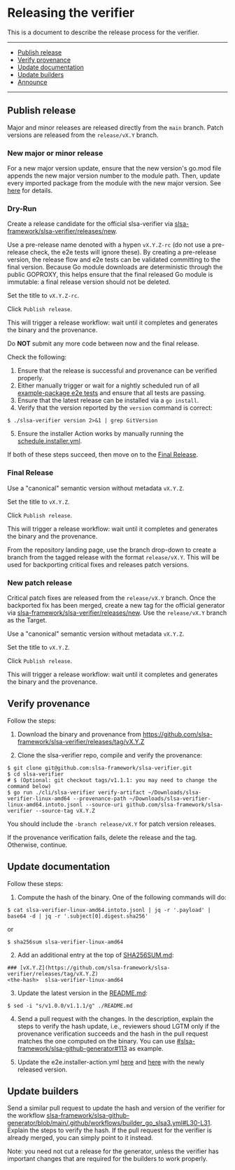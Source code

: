 # Releasing the verifier

This is a  document to describe the release process for the verifier.

---

- [Publish release](#publish-release)
- [Verify provenance](#verify-provenance)
- [Update documentation](#update-documentation)
- [Update builders](#update-builders)
- [Announce](#announce)

---

## Publish release

Major and minor releases are released directly from the `main` branch. Patch versions are released from the `release/vX.Y` branch.

### New major or minor release

For a new major version update, ensure that the new version's go.mod file appends the new major version number to the module path. Then, update every imported package from the module with the new major version. See [here](https://go.dev/doc/modules/major-version) for details.

### Dry-Run

Create a release candidate for the official slsa-verifier via [slsa-framework/slsa-verifier/releases/new](https://github.com/slsa-framework/slsa-verifier/releases/new).

Use a pre-release name denoted with a hypen `vX.Y.Z-rc` (do not use a pre-release check, the e2e tests will ignore these). By creating a pre-release version, the release flow and e2e tests can be validated committing to the final version. Because Go module downloads are deterministic through the public GOPROXY, this helps ensure that the final released Go module is immutable: a final release version should not be deleted.

Set the title to `vX.Y.Z-rc`.

Click `Publish release`.

This will trigger a release workflow: wait until it completes and generates the binary and the provenance.

Do **NOT** submit any more code between now and the final release.

Check the following:

1. Ensure that the release is successful and provenance can be verified properly. 
2. Either manually trigger or wait for a nightly scheduled run of all [example-package e2e tests](https://github.com/slsa-framework/example-package/tree/main/.github/workflows) and ensure that all tests are passing.
3. Ensure that the latest release can be installed via a `go install`.
4. Verify that the version reported by the `version` command is correct:
```shell
$ ./slsa-verifier version 2>&1 | grep GitVersion
```
5. Ensure the installer Action works by manually running the [schedule.installer.yml](https://github.com/slsa-framework/slsa-verifier/actions/workflows/pre-submit.actions.yml). 


If both of these steps succeed, then move on to the [Final Release](#final-release).

### Final Release

Use a "canonical" semantic version without metadata `vX.Y.Z`.

Set the title to `vX.Y.Z`.

Click `Publish release`.

This will trigger a release workflow: wait until it completes and generates the binary and the provenance.

From the repository landing page, use the branch drop-down to create a branch from the tagged release with the format `release/vX.Y`. This will be used for backporting critical fixes and releases patch versions.

### New patch release

Critical patch fixes are released from the `release/vX.Y` branch. Once the backported fix has been merged, create a new tag for the official generator via [slsa-framework/slsa-verifier/releases/new](https://github.com/slsa-framework/slsa-verifier/releases/new). Use the `release/vX.Y` branch as the Target.

Use a "canonical" semantic version without metadata `vX.Y.Z`.

Set the title to `vX.Y.Z`.

Click `Publish release`.

This will trigger a release workflow: wait until it completes and generates the binary and the provenance.

## Verify provenance

Follow the steps:

1. Download the binary and provenance from https://github.com/slsa-framework/slsa-verifier/releases/tag/vX.Y.Z

2. Clone the slsa-verifier repo, compile and verify the provenance:
```
$ git clone git@github.com:slsa-framework/slsa-verifier.git
$ cd slsa-verifier
# $ (Optional: git checkout tags/v1.1.1: you may need to change the command below)
$ go run ./cli/slsa-verifier verify-artifact ~/Downloads/slsa-verifier-linux-amd64 --provenance-path ~/Downloads/slsa-verifier-linux-amd64.intoto.jsonl --source-uri github.com/slsa-framework/slsa-verifier --source-tag vX.Y.Z
```

You should include the `-branch release/vX.Y` for patch version releases.

If the provenance verification fails, delete the release and the tag. Otherwise, continue.

## Update documentation

Follow these steps:

1. Compute the hash of the binary. One of the following commands will do:
```
$ cat slsa-verifier-linux-amd64.intoto.jsonl | jq -r '.payload' | base64 -d | jq -r '.subject[0].digest.sha256'
```
or
```
$ sha256sum slsa-verifier-linux-amd64
```

2. Add an additional entry at the top of [SHA256SUM.md](./SHA256SUM.md):

```
### [vX.Y.Z](https://github.com/slsa-framework/slsa-verifier/releases/tag/vX.Y.Z)
<the-hash>  slsa-verifier-linux-amd64
```

3. Update the latest version in the [README.md](./README.md):

```shell
$ sed -i "s/v1.0.0/v1.1.1/g" ./README.md
```

4. Send a pull request with the changes. In the description, explain the steps to verify the hash update, i.e., reviewers shoud LGTM only if the provenance verification succeeds
and the hash in the pull request matches the one computed on the binary. You can use [#slsa-framework/slsa-github-generator#113](https://github.com/slsa-framework/slsa-github-generator/pull/113) as example.

5. Update the e2e.installer-action.yml [here](https://github.com/slsa-framework/example-package/blob/main/.github/workflows/e2e.installer-action.yml#L9) and [here](https://github.com/slsa-framework/example-package/blob/main/.github/workflows/e2e.installer-action.yml#L17) with the newly released version.

## Update builders

Send a similar pull request to update the hash and version of the verifier for the workflow [slsa-framework/slsa-github-generator/blob/main/.github/workflows/builder_go_slsa3.yml#L30-L31](https://github.com/slsa-framework/slsa-github-generator/blob/main/.github/workflows/builder_go_slsa3.yml#L30-L31). Explain the steps to verify the hash. If the pull request for the verifier is already merged, you can simply point to it instead.

Note: you need not cut a release for the generator, unless the verifier has important changes that are required for the builders to work properly.
